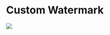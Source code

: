 # Custom Watermark

[![](https://img.shields.io/badge/custom--watermark-0.0.1-green.svg)](https://www.npmjs.com/package/custom-watermark)

